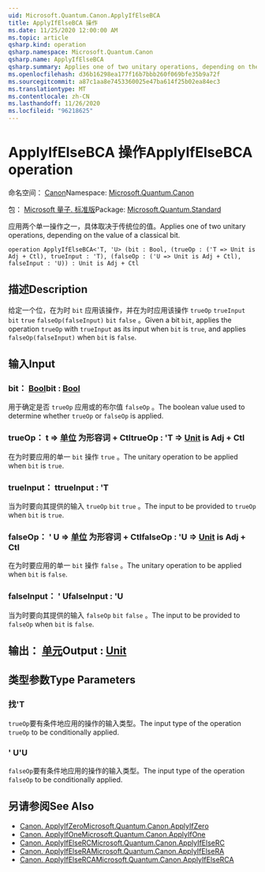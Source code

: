 ```yaml
---
uid: Microsoft.Quantum.Canon.ApplyIfElseBCA
title: ApplyIfElseBCA 操作
ms.date: 11/25/2020 12:00:00 AM
ms.topic: article
qsharp.kind: operation
qsharp.namespace: Microsoft.Quantum.Canon
qsharp.name: ApplyIfElseBCA
qsharp.summary: Applies one of two unitary operations, depending on the value of a classical bit.
ms.openlocfilehash: d36b16298ea177f16b7bbb260f069bfe35b9a72f
ms.sourcegitcommit: a87c1aa8e7453360025e47ba614f25b02ea84ec3
ms.translationtype: MT
ms.contentlocale: zh-CN
ms.lasthandoff: 11/26/2020
ms.locfileid: "96218625"
---
```

# <a name="applyifelsebca-operation"></a><span data-ttu-id="6d0be-102">ApplyIfElseBCA 操作</span><span class="sxs-lookup"><span data-stu-id="6d0be-102">ApplyIfElseBCA operation</span></span>

<span data-ttu-id="6d0be-103">命名空间： [Canon](xref:Microsoft.Quantum.Canon)</span><span class="sxs-lookup"><span data-stu-id="6d0be-103">Namespace: [Microsoft.Quantum.Canon](xref:Microsoft.Quantum.Canon)</span></span>

<span data-ttu-id="6d0be-104">包： [Microsoft 量子. 标准版](https://nuget.org/packages/Microsoft.Quantum.Standard)</span><span class="sxs-lookup"><span data-stu-id="6d0be-104">Package: [Microsoft.Quantum.Standard](https://nuget.org/packages/Microsoft.Quantum.Standard)</span></span>


<span data-ttu-id="6d0be-105">应用两个单一操作之一，具体取决于传统位的值。</span><span class="sxs-lookup"><span data-stu-id="6d0be-105">Applies one of two unitary operations, depending on the value of a classical bit.</span></span>

```qsharp
operation ApplyIfElseBCA<'T, 'U> (bit : Bool, (trueOp : ('T => Unit is Adj + Ctl), trueInput : 'T), (falseOp : ('U => Unit is Adj + Ctl), falseInput : 'U)) : Unit is Adj + Ctl
```


## <a name="description"></a><span data-ttu-id="6d0be-106">描述</span><span class="sxs-lookup"><span data-stu-id="6d0be-106">Description</span></span>

<span data-ttu-id="6d0be-107">给定一个位，在为时 `bit` 应用该操作，并在为时应用该操作 `trueOp` `trueInput` `bit` `true` `falseOp(falseInput)` `bit` `false` 。</span><span class="sxs-lookup"><span data-stu-id="6d0be-107">Given a bit `bit`, applies the operation `trueOp` with `trueInput` as its input when `bit` is `true`, and applies `falseOp(falseInput)` when `bit` is `false`.</span></span>

## <a name="input"></a><span data-ttu-id="6d0be-108">输入</span><span class="sxs-lookup"><span data-stu-id="6d0be-108">Input</span></span>

### <a name="bit--bool"></a><span data-ttu-id="6d0be-109">bit： [Bool](xref:microsoft.quantum.lang-ref.bool)</span><span class="sxs-lookup"><span data-stu-id="6d0be-109">bit : [Bool](xref:microsoft.quantum.lang-ref.bool)</span></span>

<span data-ttu-id="6d0be-110">用于确定是否 `trueOp` 应用或的布尔值 `falseOp` 。</span><span class="sxs-lookup"><span data-stu-id="6d0be-110">The boolean value used to determine whether `trueOp` or `falseOp` is applied.</span></span>


### <a name="trueop--t--unit--is-adj--ctl"></a><span data-ttu-id="6d0be-111">trueOp： t => [单位](xref:microsoft.quantum.lang-ref.unit)  为形容词 + Ctl</span><span class="sxs-lookup"><span data-stu-id="6d0be-111">trueOp : 'T => [Unit](xref:microsoft.quantum.lang-ref.unit)  is Adj + Ctl</span></span>

<span data-ttu-id="6d0be-112">在为时要应用的单一 `bit` 操作 `true` 。</span><span class="sxs-lookup"><span data-stu-id="6d0be-112">The unitary operation to be applied when `bit` is `true`.</span></span>


### <a name="trueinput--t"></a><span data-ttu-id="6d0be-113">trueInput： t</span><span class="sxs-lookup"><span data-stu-id="6d0be-113">trueInput : 'T</span></span>

<span data-ttu-id="6d0be-114">当为时要向其提供的输入 `trueOp` `bit` `true` 。</span><span class="sxs-lookup"><span data-stu-id="6d0be-114">The input to be provided to `trueOp` when `bit` is `true`.</span></span>


### <a name="falseop--u--unit--is-adj--ctl"></a><span data-ttu-id="6d0be-115">falseOp： ' U => [单位](xref:microsoft.quantum.lang-ref.unit)  为形容词 + Ctl</span><span class="sxs-lookup"><span data-stu-id="6d0be-115">falseOp : 'U => [Unit](xref:microsoft.quantum.lang-ref.unit)  is Adj + Ctl</span></span>

<span data-ttu-id="6d0be-116">在为时要应用的单一 `bit` 操作 `false` 。</span><span class="sxs-lookup"><span data-stu-id="6d0be-116">The unitary operation to be applied when `bit` is `false`.</span></span>


### <a name="falseinput--u"></a><span data-ttu-id="6d0be-117">falseInput： ' U</span><span class="sxs-lookup"><span data-stu-id="6d0be-117">falseInput : 'U</span></span>

<span data-ttu-id="6d0be-118">当为时要向其提供的输入 `falseOp` `bit` `false` 。</span><span class="sxs-lookup"><span data-stu-id="6d0be-118">The input to be provided to `falseOp` when `bit` is `false`.</span></span>



## <a name="output--unit"></a><span data-ttu-id="6d0be-119">输出： [单元](xref:microsoft.quantum.lang-ref.unit)</span><span class="sxs-lookup"><span data-stu-id="6d0be-119">Output : [Unit](xref:microsoft.quantum.lang-ref.unit)</span></span>



## <a name="type-parameters"></a><span data-ttu-id="6d0be-120">类型参数</span><span class="sxs-lookup"><span data-stu-id="6d0be-120">Type Parameters</span></span>

### <a name="t"></a><span data-ttu-id="6d0be-121">找</span><span class="sxs-lookup"><span data-stu-id="6d0be-121">'T</span></span>

<span data-ttu-id="6d0be-122">`trueOp`要有条件地应用的操作的输入类型。</span><span class="sxs-lookup"><span data-stu-id="6d0be-122">The input type of the operation `trueOp` to be conditionally applied.</span></span>
### <a name="u"></a><span data-ttu-id="6d0be-123">' U</span><span class="sxs-lookup"><span data-stu-id="6d0be-123">'U</span></span>

<span data-ttu-id="6d0be-124">`falseOp`要有条件地应用的操作的输入类型。</span><span class="sxs-lookup"><span data-stu-id="6d0be-124">The input type of the operation `falseOp` to be conditionally applied.</span></span>

## <a name="see-also"></a><span data-ttu-id="6d0be-125">另请参阅</span><span class="sxs-lookup"><span data-stu-id="6d0be-125">See Also</span></span>

- [<span data-ttu-id="6d0be-126">Canon. ApplyIfZero</span><span class="sxs-lookup"><span data-stu-id="6d0be-126">Microsoft.Quantum.Canon.ApplyIfZero</span></span>](xref:Microsoft.Quantum.Canon.ApplyIfZero)
- [<span data-ttu-id="6d0be-127">Canon. ApplyIfOne</span><span class="sxs-lookup"><span data-stu-id="6d0be-127">Microsoft.Quantum.Canon.ApplyIfOne</span></span>](xref:Microsoft.Quantum.Canon.ApplyIfOne)
- [<span data-ttu-id="6d0be-128">Canon. ApplyIfElseRC</span><span class="sxs-lookup"><span data-stu-id="6d0be-128">Microsoft.Quantum.Canon.ApplyIfElseRC</span></span>](xref:Microsoft.Quantum.Canon.ApplyIfElseRC)
- [<span data-ttu-id="6d0be-129">Canon. ApplyIfElseRA</span><span class="sxs-lookup"><span data-stu-id="6d0be-129">Microsoft.Quantum.Canon.ApplyIfElseRA</span></span>](xref:Microsoft.Quantum.Canon.ApplyIfElseRA)
- [<span data-ttu-id="6d0be-130">Canon. ApplyIfElseRCA</span><span class="sxs-lookup"><span data-stu-id="6d0be-130">Microsoft.Quantum.Canon.ApplyIfElseRCA</span></span>](xref:Microsoft.Quantum.Canon.ApplyIfElseRCA)